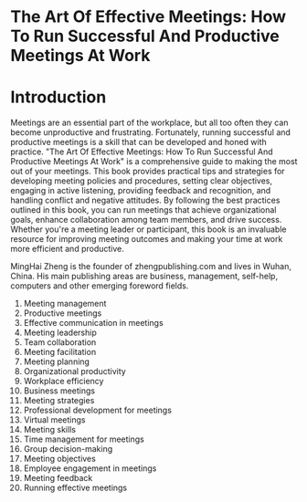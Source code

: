 # The Art Of Effective Meetings: How To Run Successful And Productive Meetings At Work

# Introduction

Meetings are an essential part of the workplace, but all too often they can become unproductive and frustrating. Fortunately, running successful and productive meetings is a skill that can be developed and honed with practice. "The Art Of Effective Meetings: How To Run Successful And Productive Meetings At Work" is a comprehensive guide to making the most out of your meetings. This book provides practical tips and strategies for developing meeting policies and procedures, setting clear objectives, engaging in active listening, providing feedback and recognition, and handling conflict and negative attitudes. By following the best practices outlined in this book, you can run meetings that achieve organizational goals, enhance collaboration among team members, and drive success. Whether you're a meeting leader or participant, this book is an invaluable resource for improving meeting outcomes and making your time at work more efficient and productive.

MingHai Zheng is the founder of zhengpublishing.com and lives in Wuhan, China. His main publishing areas are business, management, self-help, computers and other emerging foreword fields.



1. Meeting management
2. Productive meetings
3. Effective communication in meetings
4. Meeting leadership
5. Team collaboration
6. Meeting facilitation
7. Meeting planning
8. Organizational productivity
9. Workplace efficiency
10. Business meetings
11. Meeting strategies
12. Professional development for meetings
13. Virtual meetings
14. Meeting skills
15. Time management for meetings
16. Group decision-making
17. Meeting objectives
18. Employee engagement in meetings
19. Meeting feedback
20. Running effective meetings

